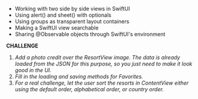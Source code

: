 * Working with two side by side views in SwiftUI
* Using alert() and sheet() with optionals
* Using groups as transparent layout containers
* Making a SwiftUI view searchable
* Sharing @Observable objects through SwiftUI's environment

  
**CHALLENGE**
1. _Add a photo credit over the ResortView image. The data is already loaded from the JSON for this purpose, so you just need to make it look good in the UI._
1. _Fill in the loading and saving methods for Favorites._
1. _For a real challenge, let the user sort the resorts in ContentView either using the default order, alphabetical order, or country order._
